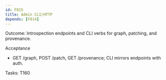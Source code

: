 ```yaml
---
id: F015
title: Admin CLI/HTTP
depends: [F014]
---
```


Outcome: Introspection endpoints and CLI verbs for graph, patching, and provenance.

Acceptance
- GET /graph, POST /patch, GET /provenance; CLI mirrors endpoints with auth.

Tasks: T160

